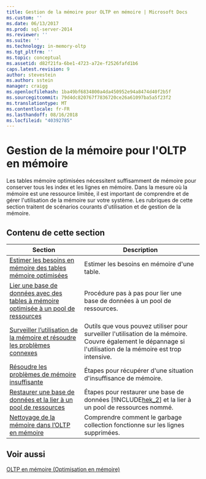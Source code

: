 ```yaml
---
title: Gestion de la mémoire pour OLTP en mémoire | Microsoft Docs
ms.custom: ''
ms.date: 06/13/2017
ms.prod: sql-server-2014
ms.reviewer: ''
ms.suite: ''
ms.technology: in-memory-oltp
ms.tgt_pltfrm: ''
ms.topic: conceptual
ms.assetid: d82f21fa-6be1-4723-a72e-f2526fafd1b6
caps.latest.revision: 9
author: stevestein
ms.author: sstein
manager: craigg
ms.openlocfilehash: 1ba49bf6834800a4da450952e94a8474d40f2b5f
ms.sourcegitcommit: 79d4dc820767f7836720ce26a61097ba5a5f23f2
ms.translationtype: MT
ms.contentlocale: fr-FR
ms.lasthandoff: 08/16/2018
ms.locfileid: "40392785"
---
```

# <a name="managing-memory-for-in-memory-oltp"></a>Gestion de la mémoire pour l'OLTP en mémoire
  Les tables mémoire optimisées nécessitent suffisamment de mémoire pour conserver tous les index et les lignes en mémoire. Dans la mesure où la mémoire est une ressource limitée, il est important de comprendre et de gérer l'utilisation de la mémoire sur votre système. Les rubriques de cette section traitent de scénarios courants d'utilisation et de gestion de la mémoire.  
  
## <a name="in-this-section"></a>Contenu de cette section  
  
|Section|Description|  
|-------------|-----------------|  
|[Estimer les besoins en mémoire des tables mémoire optimisées](../relational-databases/in-memory-oltp/memory-optimized-tables.md)|Estimer les besoins en mémoire d'une table.|  
|[Lier une base de données avec des tables à mémoire optimisée à un pool de ressources](../relational-databases/in-memory-oltp/bind-a-database-with-memory-optimized-tables-to-a-resource-pool.md)|Procédure pas à pas pour lier une base de données à un pool de ressources.|  
|[Surveiller l’utilisation de la mémoire et résoudre les problèmes connexes](../relational-databases/in-memory-oltp/monitor-and-troubleshoot-memory-usage.md)|Outils que vous pouvez utiliser pour surveiller l'utilisation de la mémoire. Couvre également le dépannage si l'utilisation de la mémoire est trop intensive.|  
|[Résoudre les problèmes de mémoire insuffisante](../relational-databases/in-memory-oltp/resolve-out-of-memory-issues.md)|Étapes pour récupérer d'une situation d'insuffisance de mémoire.|  
|[Restaurer une base de données et la lier à un pool de ressources](../relational-databases/in-memory-oltp/restore-a-database-and-bind-it-to-a-resource-pool.md)|Étapes pour restaurer une base de données [!INCLUDE[hek_2](../includes/hek-2-md.md)] et la lier à un pool de ressources nommé.|  
|[Nettoyage de la mémoire dans l’OLTP en mémoire](../relational-databases/in-memory-oltp/in-memory-oltp-garbage-collection.md)|Comprendre comment le garbage collection fonctionne sur les lignes supprimées.|  
  
## <a name="see-also"></a>Voir aussi  
 [OLTP en mémoire &#40;Optimisation en mémoire&#41;](../relational-databases/in-memory-oltp/in-memory-oltp-in-memory-optimization.md)  
  
  
